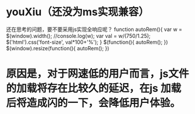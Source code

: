 # youXiu（还没为ms实现兼容）
还在思考的问题，要不要采用js实现全响应呢？
                        function autoRem(){
                                var w = $(window).width();
                                //console.log(w);
                                var val = w/(750/1.25);
                                $('html').css('font-size', val*100+'%');
                        }
                        $(function(){
                                autoRem();
                        })
                        $(window).resize(function(){
                                autoRem();
                        })
# 原因是，对于网速低的用户而言，js文件的加载将存在比较久的延迟，在js 加载后将造成闪的一下，会降低用户体验。
